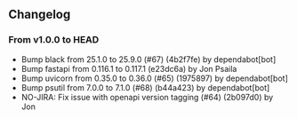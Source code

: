 ## Changelog
### From v1.0.0 to HEAD

- Bump black from 25.1.0 to 25.9.0 (#67) (4b2f7fe) by dependabot[bot]
- Bump fastapi from 0.116.1 to 0.117.1 (e23dc6a) by Jon Psaila
- Bump uvicorn from 0.35.0 to 0.36.0 (#65) (1975897) by dependabot[bot]
- Bump psutil from 7.0.0 to 7.1.0 (#68) (b44a423) by dependabot[bot]
- NO-JIRA: Fix issue with openapi version tagging (#64) (2b097d0) by Jon

